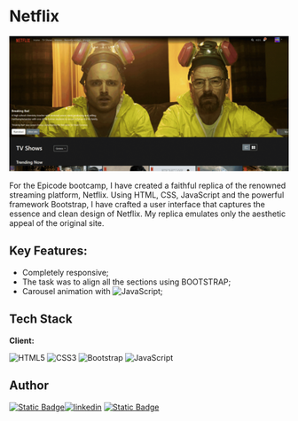 # Netflix
[![Watch the video](./Home%20Page/imgs/media/Demo.gif)](./Home%20Page/imgs/media/Demo.gif)

For the Epicode bootcamp, I have created a faithful replica of the renowned streaming platform, Netflix. Using HTML, CSS, JavaScript and the powerful framework Bootstrap, I have crafted a user interface that captures the essence and clean design of Netflix. My replica emulates only the aesthetic appeal of the original site.


## Key Features:

- Completely responsive;
- The task was to align all the sections using BOOTSTRAP;
- Carousel animation with ![JavaScript](https://img.shields.io/badge/javascript-%23323330.svg?style=flat&logo=javascript&logoColor=%23F7DF1E);

## Tech Stack

**Client:**

![HTML5](https://img.shields.io/badge/html5-%23E34F26.svg?style=flat&logo=html5&logoColor=white)
![CSS3](https://img.shields.io/badge/css3-%231572B6.svg?style=flat&logo=css3&logoColor=white)
![Bootstrap](https://img.shields.io/badge/bootstrap-%238511FA.svg?style=flat&logo=bootstrap&logoColor=white)
![JavaScript](https://img.shields.io/badge/javascript-%23323330.svg?style=flat&logo=javascript&logoColor=%23F7DF1E)

## Author

[![Static Badge](https://img.shields.io/badge/GitHub-black?style=flat&logo=github)](https://www.github.com/thisisWoe)[![linkedin](https://img.shields.io/badge/linkedin-0A66C2?style=flat&logo=linkedin&logoColor=white)](https://www.linkedin.com/in/alessandro-rondolini/)
[![Static Badge](https://img.shields.io/badge/Mail%20Me-violet?style=flat&logo=gmail)](mailto:alessandro.rondolini.96@gmail.com?subject=Job_Offer)